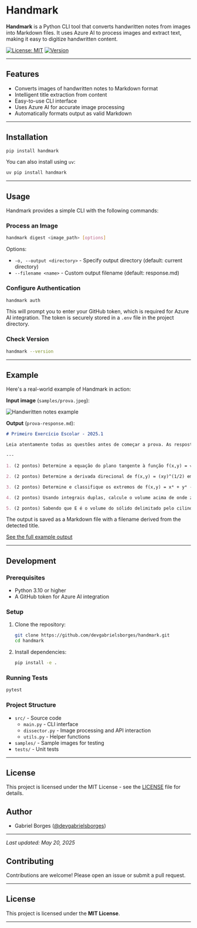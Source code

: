 # Handmark

**Handmark** is a Python CLI tool that converts handwritten notes from images into Markdown files. It uses Azure AI to process images and extract text, making it easy to digitize handwritten content.

[![License: MIT](https://img.shields.io/badge/License-MIT-yellow.svg)](LICENSE)
[![Version](https://img.shields.io/badge/version-0.3-blue)](https://github.com/devgabrielsborges/handmark)

---

## Features

* Converts images of handwritten notes to Markdown format
* Intelligent title extraction from content
* Easy-to-use CLI interface
* Uses Azure AI for accurate image processing
* Automatically formats output as valid Markdown

---

## Installation

```bash
pip install handmark
```

You can also install using `uv`:

```bash
uv pip install handmark
```

---

## Usage

Handmark provides a simple CLI with the following commands:

### Process an Image

```bash
handmark digest <image_path> [options]
```

Options:
- `-o, --output <directory>` - Specify output directory (default: current directory)
- `--filename <name>` - Custom output filename (default: response.md)

### Configure Authentication

```bash
handmark auth
```

This will prompt you to enter your GitHub token, which is required for Azure AI integration. The token is securely stored in a `.env` file in the project directory.

### Check Version

```bash
handmark --version
```

---

## Example

Here's a real-world example of Handmark in action:

**Input image** (`samples/prova.jpeg`):

![Handwritten notes example](samples/prova.jpeg)

**Output** (`prova-response.md`):

```markdown
# Primeiro Exercício Escolar - 2025.1

Leia atentamente todas as questões antes de começar a prova. As respostas obtidas somente terão validade se respondidas nas folhas entregues. Os cálculos podem ser escritos a lápis e em qualquer ordem. Evite usar material eletrônico durante a prova, não sendo permitido o uso de calculadora programável para validá-lo. Não é permitido o uso de celular em sala.

---

1. (2 pontos) Determine a equação do plano tangente à função f(x,y) = √(20 - x² - 7y²) em (2,1). Em seguida, calcule um valor aproximado para f(1.9, 1.1).

2. (2 pontos) Determine a derivada direcional de f(x,y) = (xy)^(1/2) em P(2,2), na direção de Q(5,4).

3. (2 pontos) Determine e classifique os extremos de f(x,y) = x⁴ + y⁴ - 4xy + 2.

4. (2 pontos) Usando integrais duplas, calcule o volume acima de onde z = 0 e abaixo da superfície z = x² + y² + 2.

5. (2 pontos) Sabendo que E é o volume do sólido delimitado pelo cilindro parabólico z = x² + y² e pelo plano z = 1, apresente um esboço deste volume e calcule o valor de E.
```

The output is saved as a Markdown file with a filename derived from the detected title.

[See the full example output](prova-response.md)

---

## Development

### Prerequisites

- Python 3.10 or higher
- A GitHub token for Azure AI integration

### Setup

1. Clone the repository:

   ```bash
   git clone https://github.com/devgabrielsborges/handmark.git
   cd handmark
   ```

2. Install dependencies:

   ```bash
   pip install -e .
   ```

### Running Tests

```bash
pytest
```

### Project Structure

- `src/` - Source code
  - `main.py` - CLI interface
  - `dissector.py` - Image processing and API interaction
  - `utils.py` - Helper functions
- `samples/` - Sample images for testing
- `tests/` - Unit tests

---

## License

This project is licensed under the MIT License - see the [LICENSE](LICENSE) file for details.

## Author

- Gabriel Borges ([@devgabrielsborges](https://github.com/devgabrielsborges))

---

*Last updated: May 20, 2025*

## Contributing

Contributions are welcome! Please open an issue or submit a pull request.

---

## License

This project is licensed under the **MIT License**.

---
